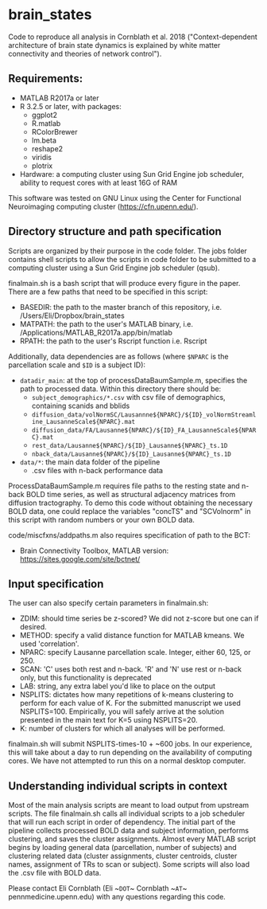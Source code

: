# brain_states
Code to reproduce all analysis in Cornblath et al. 2018 ("Context-dependent architecture of brain state dynamics is explained by white matter connectivity and theories of network control").

## Requirements:
  - MATLAB R2017a or later
  - R 3.2.5 or later, with packages:
    - ggplot2
    - R.matlab
    - RColorBrewer
    - lm.beta
    - reshape2
    - viridis
    - plotrix
  - Hardware: a computing cluster using Sun Grid Engine job scheduler, ability to request cores with at least 16G of RAM
  
This software was tested on GNU Linux using the Center for Functional Neuroimaging computing cluster (https://cfn.upenn.edu/).

## Directory structure and path specification

Scripts are organized by their purpose in the code folder. The jobs folder contains shell scripts to allow the scripts in code folder to be submitted to a computing cluster using a Sun Grid Engine job scheduler (qsub). 

finalmain.sh is a bash script that will produce every figure in the paper. There are a few paths that need to be specified in this script:
  - BASEDIR: the path to the master branch of this repository, i.e. /Users/Eli/Dropbox/brain_states
  - MATPATH: the path to the user's MATLAB binary, i.e. /Applications/MATLAB_R2017a.app/bin/matlab
  - RPATH: the path to the user's Rscript function i.e. Rscript

Additionally, data dependencies are as follows (where `$NPARC` is the parcellation scale and `$ID` is a subject ID):
  - `datadir_main`: at the top of processDataBaumSample.m, specifies the path to processed data. Within this directory there should be:
      - `subject_demographics/*.csv` with csv file of demographics, containing scanids and bblids
      - `diffusion_data/volNormSC/Lausannne${NPARC}/${ID}_volNormStreamline_LausanneScale${NPARC}.mat`
      - `diffusion_data/FA/Lausanne${NPARC}/${ID}_FA_LausanneScale${NPARC}.mat`
      - `rest_data/Lausanne${NPARC}/${ID}_Lausanne${NPARC}_ts.1D`
      - `nback_data/Lausanne${NPARC}/${ID}_Lausanne${NPARC}_ts.1D`
  - `data/*`: the main data folder of the pipeline
      - .csv files with n-back performance data
  
ProcessDataBaumSample.m requires file paths to the resting state and n-back BOLD time series, as well as structural adjacency matrices from diffusion tractography. To demo this code without obtaining the necessary BOLD data, one could replace the variables "concTS" and "SCVolnorm" in this script with random numbers or your own BOLD data.

code/miscfxns/addpaths.m also requires specification of path to the BCT:
  - Brain Connectivity Toolbox, MATLAB version: https://sites.google.com/site/bctnet/

## Input specification

The user can also specify certain parameters in finalmain.sh:

  - ZDIM: should time series be z-scored? We did not z-score but one can if desired.
  - METHOD: specify a valid distance function for MATLAB kmeans. We used 'correlation'.
  - NPARC: specify Lausanne parcellation scale. Integer, either 60, 125, or 250.
  - SCAN: 'C' uses both rest and n-back. 'R' and 'N' use rest or n-back only, but this functionality is deprecated
  - LAB: string, any extra label you'd like to place on the output
  - NSPLITS: dictates how many repetitions of k-means clustering to perform for each value of K. For the submitted manuscript we used NSPLITS=100. Empirically, you will safely arrive at the solution presented in the main text for K=5 using NSPLITS=20.
  - K: number of clusters for which all analyses will be performed.
 
finalmain.sh will submit NSPLITS-times-10 + ~600 jobs. In our experience, this will take about a day to run depending on the availability of computing cores. We have not attempted to run this on a normal desktop computer.

## Understanding individual scripts in context

Most of the main analysis scripts are meant to load output from upstream scripts. The file finalmain.sh calls all individual scripts to a job scheduler that will run each script in order of dependency. The initial part of the pipeline collects processed BOLD data and subject information, performs clustering, and saves the cluster assignments. Almost every MATLAB script begins by loading general data (parcellation, number of subjects) and clustering related data (cluster assignments, cluster centroids, cluster names, assignment of TRs to scan or subject). Some scripts will also load the .csv file with BOLD data.

Please contact Eli Cornblath (Eli ~`DOT`~ Cornblath ~`AT`~ pennmedicine.upenn.edu) with any questions regarding this code.
